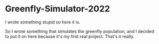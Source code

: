 # Greenfly-Simulator-2022
I wrote something stupid so here it is.

So I wrote something that simulates the greenfly population, and I decided to put it on here because it's my first real project. That's it really.
